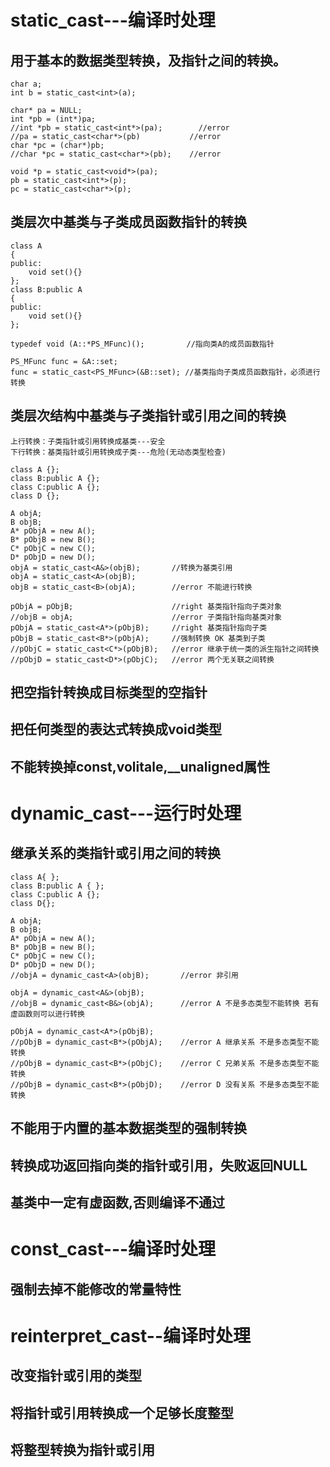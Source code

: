 # static_cast---编译时处理
## 用于基本的数据类型转换，及指针之间的转换。
```
char a;
int b = static_cast<int>(a);

char* pa = NULL;
int *pb = (int*)pa;
//int *pb = static_cast<int*>(pa);        //error
//pa = static_cast<char*>(pb)           //error
char *pc = (char*)pb;
//char *pc = static_cast<char*>(pb);    //error

void *p = static_cast<void*>(pa);
pb = static_cast<int*>(p);
pc = static_cast<char*>(p);
```
## 类层次中基类与子类成员函数指针的转换
```
class A
{
public:
    void set(){}
};
class B:public A
{
public:
    void set(){}
};

typedef void (A::*PS_MFunc)();      　　//指向类A的成员函数指针
 
PS_MFunc func = &A::set;
func = static_cast<PS_MFunc>(&B::set); //基类指向子类成员函数指针，必须进行转换
```
## 类层次结构中基类与子类指针或引用之间的转换
	上行转换：子类指针或引用转换成基类---安全
	下行转换：基类指针或引用转换成子类---危险(无动态类型检查)
```
class A {};
class B:public A {};
class C:public A {};
class D {};

A objA;
B objB;
A* pObjA = new A();
B* pObjB = new B();
C* pObjC = new C();
D* pObjD = new D();
objA = static_cast<A&>(objB);       //转换为基类引用    
objA = static_cast<A>(objB);
objB = static_cast<B>(objA);        //error 不能进行转换  

pObjA = pObjB;                      //right 基类指针指向子类对象
//objB = objA;                      //error 子类指针指向基类对象
pObjA = static_cast<A*>(pObjB);     //right 基类指针指向子类
pObjB = static_cast<B*>(pObjA);     //强制转换 OK 基类到子类
//pObjC = static_cast<C*>(pObjB);   //error 继承于统一类的派生指针之间转换 
//pObjD = static_cast<D*>(pObjC);   //error 两个无关联之间转换
```
## 把空指针转换成目标类型的空指针
## 把任何类型的表达式转换成void类型
## 不能转换掉const,volitale,__unaligned属性
# dynamic_cast---运行时处理
## 继承关系的类指针或引用之间的转换
```
class A{ };
class B:public A { };
class C:public A {};
class D{};

A objA;
B objB;
A* pObjA = new A();
B* pObjB = new B();
C* pObjC = new C();
D* pObjD = new D();
//objA = dynamic_cast<A>(objB);       //error 非引用

objA = dynamic_cast<A&>(objB);
//objB = dynamic_cast<B&>(objA);      //error A 不是多态类型不能转换 若有虚函数则可以进行转换

pObjA = dynamic_cast<A*>(pObjB);
//pObjB = dynamic_cast<B*>(pObjA);    //error A 继承关系 不是多态类型不能转换
//pObjB = dynamic_cast<B*>(pObjC);    //error C 兄弟关系 不是多态类型不能转换
//pObjB = dynamic_cast<B*>(pObjD);    //error D 没有关系 不是多态类型不能转换
```
## 不能用于内置的基本数据类型的强制转换
## 转换成功返回指向类的指针或引用，失败返回NULL
## 基类中一定有虚函数,否则编译不通过
# const_cast---编译时处理
## 强制去掉不能修改的常量特性
# reinterpret_cast--编译时处理
## 改变指针或引用的类型
## 将指针或引用转换成一个足够长度整型
## 将整型转换为指针或引用